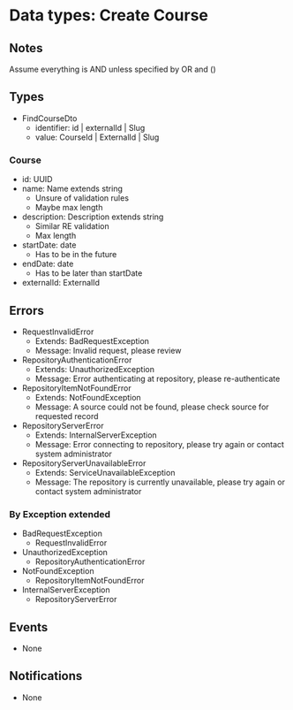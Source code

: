 # Data types: Create Course

## Notes

Assume everything is AND unless specified by OR and ()

## Types

- FindCourseDto
  - identifier: id | externalId | Slug
  - value: CourseId | ExternalId | Slug

### Course
- id: UUID
- name: Name extends string
  - Unsure of validation rules
  - Maybe max length
- description: Description extends string
  - Similar RE validation
  - Max length
- startDate: date
  - Has to be in the future
- endDate: date
  - Has to be later than startDate
- externalId: ExternalId

## Errors

- RequestInvalidError
  - Extends: BadRequestException
  - Message: Invalid request, please review
- RepositoryAuthenticationError
  - Extends: UnauthorizedException
  - Message: Error authenticating at repository, please re-authenticate
- RepositoryItemNotFoundError
  - Extends: NotFoundException
  - Message: A source could not be found, please check source for requested record
- RepositoryServerError
  - Extends: InternalServerException
  - Message: Error connecting to repository, please try again or contact system administrator
- RepositoryServerUnavailableError
  - Extends: ServiceUnavailableException
  - Message: The repository is currently unavailable, please try again or contact system administrator

### By Exception extended

- BadRequestException
  - RequestInvalidError
- UnauthorizedException
  - RepositoryAuthenticationError
- NotFoundException
  - RepositoryItemNotFoundError
- InternalServerException
  - RepositoryServerError

## Events

- None

## Notifications

- None
